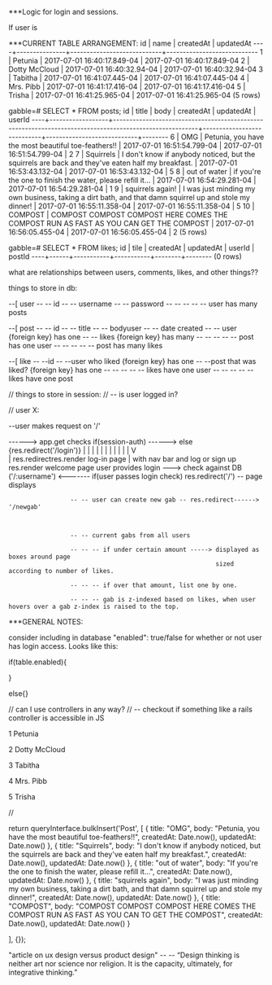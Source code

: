 

***Logic for login and sessions.

If user is 





***CURRENT TABLE ARRANGEMENT:
id |     name      |         createdAt          |         updatedAt
----+---------------+----------------------------+----------------------------
 1 | Petunia       | 2017-07-01 16:40:17.849-04 | 2017-07-01 16:40:17.849-04
 2 | Dotty McCloud | 2017-07-01 16:40:32.94-04  | 2017-07-01 16:40:32.94-04
 3 | Tabitha       | 2017-07-01 16:41:07.445-04 | 2017-07-01 16:41:07.445-04
 4 | Mrs. Pibb     | 2017-07-01 16:41:17.416-04 | 2017-07-01 16:41:17.416-04
 5 | Trisha        | 2017-07-01 16:41:25.965-04 | 2017-07-01 16:41:25.965-04
(5 rows)


gabble=# SELECT * FROM posts;
id |      title       |                                                  body                                                  |         createdAt          |         updatedAt          | userId
----+------------------+--------------------------------------------------------------------------------------------------------+----------------------------+----------------------------+--------
6 | OMG              | Petunia, you have the most beautiful toe-feathers!!                                                    | 2017-07-01 16:51:54.799-04 | 2017-07-01 16:51:54.799-04 |      2
7 | Squirrels        | I don't know if anybody noticed, but the squirrels are back and they've eaten half my breakfast.       | 2017-07-01 16:53:43.132-04 | 2017-07-01 16:53:43.132-04 |      5
8 | out of water     | if you're the one to finish the water, please refill it...                                             | 2017-07-01 16:54:29.281-04 | 2017-07-01 16:54:29.281-04 |      1
9 | squirrels again! | I was just minding my own business, taking a dirt bath, and that damn squirrel up and stole my dinner! | 2017-07-01 16:55:11.358-04 | 2017-07-01 16:55:11.358-04 |      5
10 | COMPOST          | COMPOST COMPOST COMPOST HERE COMES THE COMPOST RUN AS FAST AS YOU CAN GET THE COMPOST                  | 2017-07-01 16:56:05.455-04 | 2017-07-01 16:56:05.455-04 |      2
(5 rows)

gabble=# SELECT * FROM likes;
 id | tile | createdAt | updatedAt | userId | postId
----+------+-----------+-----------+--------+--------
(0 rows)




what are relationships between users, comments, likes, and other things??

 things to store in db:

 --[ user
 -- -- id
 -- -- username
 -- -- password
 -- -- -- -- -- user has many posts




 --[ post
 -- -- id
 -- -- title
 -- -- bodyuser
 -- -- date created
 -- -- user {foreign key} has one
 -- -- likes {foreign key} has many
 -- -- -- -- -- post has one user
 -- -- -- -- -- post has many likes

 --[ like
 -- --id
 -- --user who liked {foreign key} has one
 -- --post that was liked? {foreign key} has one
 -- -- -- -- -- likes have one user
 -- -- -- -- -- likes have one post


// things to store in session:
// -- is user logged in?


// user X:

--user makes request on '/'

------> app.get checks if(session-auth) ------> else {res.redirect('/login')}
                            |                         |
                            |                         |
                            |                         |
                            |                         |
                            |                         |
                            |                         V           
                            |                res.redirectres.render log-in page
                            |                  with nav bar and log or sign up
                res.render welcome page      user provides login ---> check against DB
                     ('/:username') <-------   if(user passes login check) res.redirect('/')
                     -- page displays



                     -- -- user can create new gab -- res.redirect------> '/newgab'



                     -- -- current gabs from all users

                     -- -- -- if under certain amount -----> displayed as boxes around page
                                                             sized according to number of likes.

                     -- -- -- if over that amount, list one by one.

                     -- -- -- gab is z-indexed based on likes, when user hovers over a gab z-index is raised to the top.




***GENERAL NOTES:  

consider including in database "enabled": true/false for whether or not user has login access. Looks like this:

if(table.enabled){

}

else{}


// can I use controllers in any way?
// -- checkout if something like a rails controller is accessible in JS





1
Petunia

2
Dotty McCloud

3
Tabitha

4
Mrs. Pibb

5
Trisha

//

return queryInterface.bulkInsert('Post', [
  {
    title: "OMG",
    body: "Petunia, you have the most beautiful toe-feathers!!",
    createdAt: Date.now(),
    updatedAt: Date.now()
  },
  {
    title: "Squirrels",
    body: "I don't know if anybody noticed, but the squirrels are back and they've eaten half my breakfast.",
    createdAt: Date.now(),
    updatedAt: Date.now()
  },
  {
    title: "out of water",
    body: "If you're the one to finish the water, please refill it...",
    createdAt: Date.now(),
    updatedAt: Date.now()
  },
  {
    title: "squirrels again",
    body: "I was just minding my own business, taking a dirt bath, and that damn squirrel up and stole my dinner!",
    createdAt: Date.now(),
    updatedAt: Date.now()
  },
  {
    title: "COMPOST",
    body: "COMPOST COMPOST COMPOST HERE COMES THE COMPOST RUN AS FAST AS YOU CAN TO GET THE COMPOST",
    createdAt: Date.now(),
    updatedAt: Date.now()
  }

], {});



  "article on ux design versus product design"
  -- -- “Design thinking is neither art nor science nor religion. It is the capacity, ultimately, for integrative thinking.”
